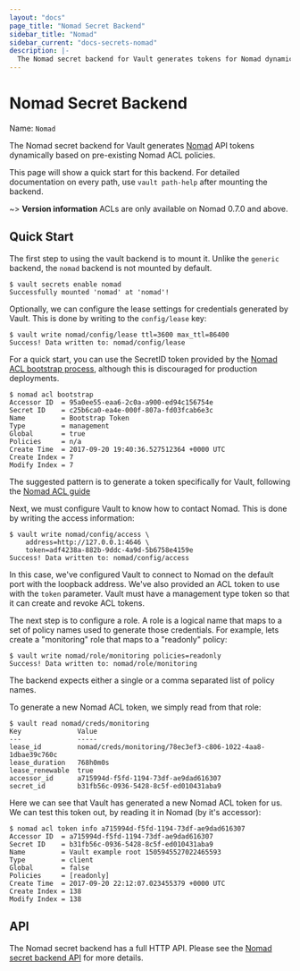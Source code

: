 ```yaml
---
layout: "docs"
page_title: "Nomad Secret Backend"
sidebar_title: "Nomad"
sidebar_current: "docs-secrets-nomad"
description: |-
  The Nomad secret backend for Vault generates tokens for Nomad dynamically.
---
```


# Nomad Secret Backend

Name: `Nomad`

The Nomad secret backend for Vault generates
[Nomad](https://www.nomadproject.io)
API tokens dynamically based on pre-existing Nomad ACL policies.

This page will show a quick start for this backend. For detailed documentation
on every path, use `vault path-help` after mounting the backend.

~> **Version information** ACLs are only available on Nomad 0.7.0 and above.

## Quick Start

The first step to using the vault backend is to mount it.
Unlike the `generic` backend, the `nomad` backend is not mounted by default.

```
$ vault secrets enable nomad
Successfully mounted 'nomad' at 'nomad'!
```

Optionally, we can configure the lease settings for credentials generated
by Vault. This is done by writing to the `config/lease` key:

```
$ vault write nomad/config/lease ttl=3600 max_ttl=86400
Success! Data written to: nomad/config/lease
```

For a quick start, you can use the SecretID token provided by the [Nomad ACL bootstrap
process](https://www.nomadproject.io/guides/acl.html#generate-the-initial-token), although this
is discouraged for production deployments. 

```
$ nomad acl bootstrap
Accessor ID  = 95a0ee55-eaa6-2c0a-a900-ed94c156754e
Secret ID    = c25b6ca0-ea4e-000f-807a-fd03fcab6e3c
Name         = Bootstrap Token
Type         = management
Global       = true
Policies     = n/a
Create Time  = 2017-09-20 19:40:36.527512364 +0000 UTC
Create Index = 7
Modify Index = 7
```
The suggested pattern is to generate a token specifically for Vault, following the 
[Nomad ACL guide](https://www.nomadproject.io/guides/acl.html)

Next, we must configure Vault to know how to contact Nomad.
This is done by writing the access information:

```
$ vault write nomad/config/access \
    address=http://127.0.0.1:4646 \
    token=adf4238a-882b-9ddc-4a9d-5b6758e4159e
Success! Data written to: nomad/config/access
```

In this case, we've configured Vault to connect to Nomad
on the default port with the loopback address. We've also provided
an ACL token to use with the `token` parameter. Vault must have a management
type token so that it can create and revoke ACL tokens.

The next step is to configure a role. A role is a logical name that maps
to a set of policy names used to generate those credentials. For example, lets create
a "monitoring" role that maps to a "readonly" policy:

```
$ vault write nomad/role/monitoring policies=readonly
Success! Data written to: nomad/role/monitoring
```

The backend expects either a single or a comma separated list of policy names.

To generate a new Nomad ACL token, we simply read from that role:

```
$ vault read nomad/creds/monitoring
Key              Value
---              -----
lease_id         nomad/creds/monitoring/78ec3ef3-c806-1022-4aa8-1dbae39c760c
lease_duration   768h0m0s
lease_renewable  true
accessor_id      a715994d-f5fd-1194-73df-ae9dad616307
secret_id        b31fb56c-0936-5428-8c5f-ed010431aba9
```

Here we can see that Vault has generated a new Nomad ACL token for us.
We can test this token out, by reading it in Nomad (by it's accessor):

```
$ nomad acl token info a715994d-f5fd-1194-73df-ae9dad616307
Accessor ID  = a715994d-f5fd-1194-73df-ae9dad616307
Secret ID    = b31fb56c-0936-5428-8c5f-ed010431aba9
Name         = Vault example root 1505945527022465593
Type         = client
Global       = false
Policies     = [readonly]
Create Time  = 2017-09-20 22:12:07.023455379 +0000 UTC
Create Index = 138
Modify Index = 138
```

## API

The Nomad secret backend has a full HTTP API. Please see the
[Nomad secret backend API](/api/secret/nomad/index.html) for more
details.
